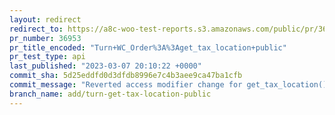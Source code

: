 ```yaml
---
layout: redirect
redirect_to: https://a8c-woo-test-reports.s3.amazonaws.com/public/pr/36953/api/index.html
pr_number: 36953
pr_title_encoded: "Turn+WC_Order%3A%3Aget_tax_location+public"
pr_test_type: api
last_published: "2023-03-07 20:10:22 +0000"
commit_sha: 5d25eddfd0d3dfdb8996e7c4b3aee9ca47ba1cfb
commit_message: "Reverted access modifier change for get_tax_location() and implemente…"
branch_name: add/turn-get-tax-location-public
---
```

